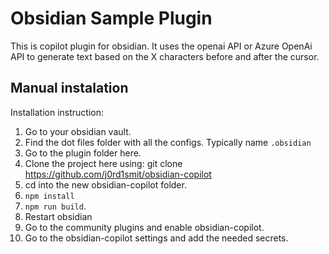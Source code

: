 # Obsidian Sample Plugin
This is copilot plugin for obsidian. 
It uses the openai API or Azure OpenAi API to generate text based on the X characters before and after the cursor.



## Manual instalation
Installation instruction:

1. Go to your obsidian vault.
2. Find the dot files folder with all the configs. Typically name `.obsidian`
3. Go to the plugin folder here.
4. Clone the project here using: git clone 
https://github.com/j0rd1smit/obsidian-copilot
5. cd into the new obsidian-copilot folder.
6. `npm install`
7. `npm run build`.
8. Restart obsidian
9. Go to the community plugins and enable obsidian-copilot.
10. Go to the obsidian-copilot settings and add the needed secrets.


